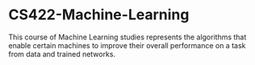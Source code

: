 # CS422-Machine-Learning
This course of Machine Learning studies represents the algorithms that enable certain machines to improve their 
overall performance on a task from data and trained networks.

